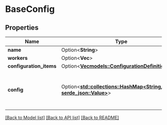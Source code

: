 # BaseConfig

## Properties

Name | Type | Description | Notes
------------ | ------------- | ------------- | -------------
**name** | Option<**String**> |  | [optional]
**workers** | Option<**Vec<String>**> |  | [optional]
**configuration_items** | Option<[**Vec<models::ConfigurationDefinitionItem>**](ConfigurationDefinitionItem.md)> |  | [optional]
**config** | Option<[**std::collections::HashMap<String, serde_json::Value>**](serde_json::Value.md)> | Arbitrary JSON object representing a worker's specific configuration. | [optional]

[[Back to Model list]](../README.md#documentation-for-models) [[Back to API list]](../README.md#documentation-for-api-endpoints) [[Back to README]](../README.md)


